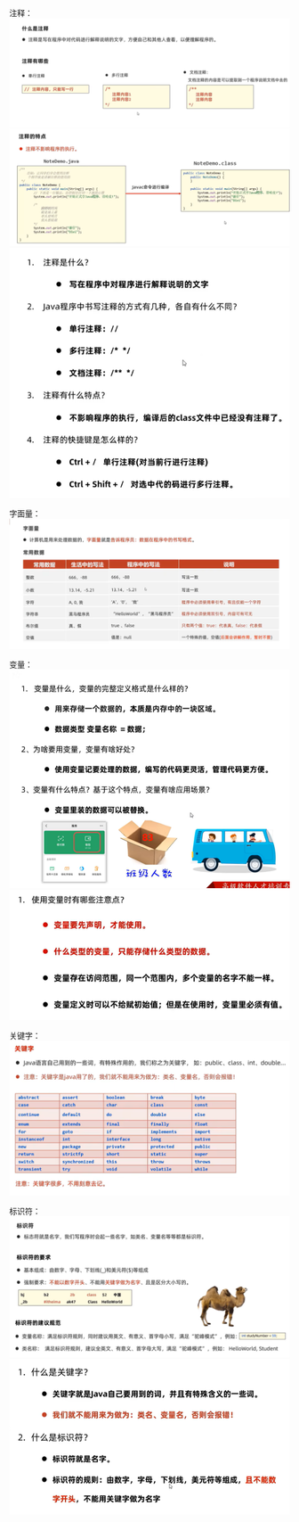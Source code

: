 注释：
![alt text](image-2.png)
![alt text](image-3.png)
![alt text](image-4.png)


字面量：
![alt text](image-5.png)


变量：
![alt text](image-6.png)
![alt text](image-7.png)


关键字：
![alt text](image-8.png)


标识符：
![alt text](image-9.png)
![alt text](image-10.png)